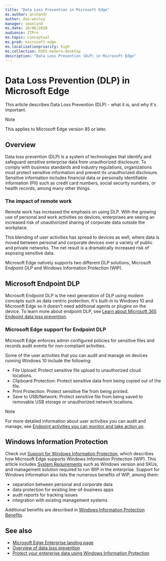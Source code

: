 ```yaml
---
title: "Data Loss Prevention in Microsoft Edge"
ms.author: archandr
author: dan-wesley
manager: seanlynd
ms.date: 10/06/2020
audience: ITPro
ms.topic: conceptual
ms.prod: microsoft-edge
ms.localizationpriority: high
ms.collection: M365-modern-desktop
description: "Data Loss Prevention (DLP) in Microsoft Edge"
---
```


# Data Loss Prevention (DLP) in Microsoft Edge

This article describes Data Loss Prevention (DLP) - what it is, and why it's important.

> [!NOTE]
> This applies to Microsoft Edge version 85 or later.

## Overview

Data loss prevention (DLP) is a system of technologies that identify and safeguard sensitive enterprise data from unauthorized disclosure. To comply with business standards and industry regulations, organizations must protect sensitive information and prevent its unauthorized disclosure. Sensitive information includes financial data or personally identifiable information (PII) such as credit card numbers, social security numbers, or health records, among many other things.

### The impact of remote work

Remote work has increased the emphasis on using DLP. With the growing use of personal and work activities on devices, enterprises are seeing an increased risk of unauthorized sharing of corporate data outside the workplace.

This blending of user activities has spread to devices as well, where data is moved between personal and corporate devices over a variety of public and private networks. The net result is a dramatically increased risk of exposing sensitive data.

Microsoft Edge natively supports two different DLP solutions, Microsoft Endpoint DLP and Windows Information Protection (WIP).

## Microsoft Endpoint DLP

Microsoft Endpoint DLP is the next generation of DLP using modern concepts such as data centric protection. It's  built-in to Windows 10 and Microsoft Edge so it doesn't need additional agents or plugins on the device. To learn more about endpoint DLP, see [Learn about Microsoft 365 Endpoint data loss prevention](https://docs.microsoft.com/microsoft-365/compliance/endpoint-dlp-learn-about?view=o365-worldwide).

### Microsoft Edge support for Endpoint DLP

Microsoft Edge enforces admin configured policies for sensitive files and records audit events for non-compliant activities.

Some of the user activities that you can audit and manage on devices running Windows 10 include the following:

- File Upload: Protect sensitive file upload to unauthorized cloud locations.
- Clipboard Protection: Protect sensitive data from being copied out of the file.
- Print Protection: Protect sensitive file from being printed.
- Save to USB/Network: Protect sensitive file from being saved to removable USB storage or unauthorized network locations.

> [!NOTE]
> For more detailed information about user activities you can audit and manage, see [Endpoint activities you can monitor and take action on](https://docs.microsoft.com/en-us/microsoft-365/compliance/endpoint-dlp-learn-about?view=o365-worldwide#endpoint-activities-you-can-monitor-and-take-action-on).

## Windows Information Protection

Check out [Support for Windows Information Protection](https://docs.microsoft.com/deployedge/microsoft-edge-security-windows-information-protection), which describes how Microsoft Edge supports Windows Information Protection (WIP). This article includes [System Requirements](https://docs.microsoft.com/deployedge/microsoft-edge-security-windows-information-protection#system-requirements) such as Windows version and SKUs, and management solution required to run WIP in the enterprise. Support for Windows Information also lists the numerous benefits of WIP, among them:

- separation between personal and corporate data
- data protection for existing line-of-business apps
- audit reports for tracking issues
- integration with existing management systems

Additional benefits are described in  [Windows Information Protection Benefits](https://docs.microsoft.com/deployedge/microsoft-edge-security-windows-information-protection#windows-information-protection-benefits).  

## See also

- [Microsoft Edge Enterprise landing page](https://aka.ms/EdgeEnterprise)
- [Overview of data loss prevention](https://docs.microsoft.com/microsoft-365/compliance/data-loss-prevention-policies?view=o365-worldwide)
- [Protect your enterprise data using Windows Information Protection](https://docs.microsoft.com/windows/security/information-protection/windows-information-protection/protect-enterprise-data-using-wip)
